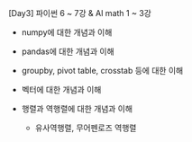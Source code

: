 [Day3] 파이썬 6 ~ 7강 & AI math 1 ~ 3강

* numpy에 대한 개념과 이해
* pandas에 대한 개념과 이해
* groupby, pivot table, crosstab 등에 대한 이해

* 벡터에 대한 개념과 이해
* 행렬과 역행렬에 대한 개념과 이해
  * 유사역행렬, 무어펜로즈 역행렬

